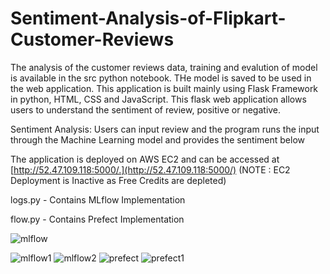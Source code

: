 # Sentiment-Analysis-of-Flipkart-Customer-Reviews

The analysis of the customer reviews data, training and evalution of model is available in the src python notebook. THe model is saved to be used in the web application.
This application is built mainly using Flask Framework in python, HTML, CSS and JavaScript. This flask web application allows users to understand the sentiment of review, positive or negative.

Sentiment Analysis: Users can input review and the program runs the input through the Machine Learning model and provides the sentiment below

The application is deployed on AWS EC2 and can be accessed at [http://52.47.109.118:5000/.](http://52.47.109.118:5000/) (NOTE : EC2 Deployment is Inactive as Free Credits are depleted)


logs.py - Contains MLflow Implementation

flow.py - Contains Prefect Implementation

![mlflow](https://github.com/tsrkarri/Sentiment-Analysis-of-Flipkart-Customer-Reviews/assets/111137356/a9118d33-d898-4ed7-9192-ee63f7fc6256)

![mlflow1](https://github.com/tsrkarri/Sentiment-Analysis-of-Flipkart-Customer-Reviews/assets/111137356/5f60400a-6ab6-4bb3-b890-0a230c3d07b1)
![mlflow2](https://github.com/tsrkarri/Sentiment-Analysis-of-Flipkart-Customer-Reviews/assets/111137356/4c896f60-2cdb-4947-98cd-8aa65942acc9)
![prefect](https://github.com/tsrkarri/Sentiment-Analysis-of-Flipkart-Customer-Reviews/assets/111137356/bae16b3d-110f-48b9-9f78-e3412942f38b)
![prefect1](https://github.com/tsrkarri/Sentiment-Analysis-of-Flipkart-Customer-Reviews/assets/111137356/36257801-91b9-466d-9b7d-bf55b3f62cd2)
